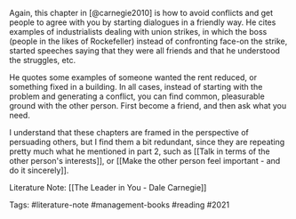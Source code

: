 Again, this chapter in [@carnegie2010] is how to avoid conflicts and get people to agree with you by starting dialogues in a friendly way. He cites examples of industrialists dealing with union strikes, in which the boss (people in the likes of Rockefeller) instead of confronting face-on the strike, started speeches saying that they were all friends and that he understood the struggles, etc. 

He quotes some examples of someone wanted the rent reduced, or something fixed in a building. In all cases, instead of starting with the problem and generating a conflict, you can find common, pleasurable ground with the other person. First become a friend, and then ask what you need. 

I understand that these chapters are framed in the perspective of persuading others, but I find them a bit redundant, since they are repeating pretty much what he mentioned in part 2, such as [[Talk in terms of the other person's interests]], or [[Make the other person feel important - and do it sincerely]].

Literature Note: [[The Leader in You - Dale Carnegie]]

Tags: #literature-note #management-books #reading #2021